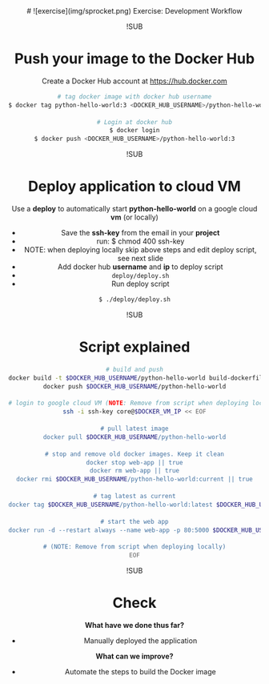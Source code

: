 <!-- .slide: data-background="#64217E" -->
<center>
# ![exercise](img/sprocket.png) <!-- .element: style="width: 10%; height: auto;" class="noborder" --> Exercise: Development Workflow

!SUB
# Push your image to the Docker Hub

Create a Docker Hub account at https://hub.docker.com

```bash
# tag docker image with docker hub username
$ docker tag python-hello-world:3 <DOCKER_HUB_USERNAME>/python-hello-world:3

# Login at docker hub
$ docker login
$ docker push <DOCKER_HUB_USERNAME>/python-hello-world:3
```

!SUB
# Deploy application to cloud VM

Use a **deploy** to automatically start **python-hello-world**
on a google cloud **vm** (or locally)

- Save the **ssh-key** from the email in your **project**
- run: $ chmod 400 ssh-key
 - NOTE: when deploying locally skip above steps and edit deploy script, see next slide
- Add docker hub **username** and **ip** to deploy script
 - ```deploy/deploy.sh```  <!-- .element: class="code-single-line" -->
- Run deploy script

```bash
$ ./deploy/deploy.sh
```

!SUB

# Script explained

```bash
# build and push
docker build -t $DOCKER_HUB_USERNAME/python-hello-world build-dockerfile-v3
docker push $DOCKER_HUB_USERNAME/python-hello-world

# login to google cloud VM (NOTE: Remove from script when deploying locally)
ssh -i ssh-key core@$DOCKER_VM_IP << EOF

# pull latest image
docker pull $DOCKER_HUB_USERNAME/python-hello-world

# stop and remove old docker images. Keep it clean
docker stop web-app || true
docker rm web-app || true
docker rmi $DOCKER_HUB_USERNAME/python-hello-world:current || true

# tag latest as current
docker tag $DOCKER_HUB_USERNAME/python-hello-world:latest $DOCKER_HUB_USERNAME/python-hello-world:current

# start the web app
docker run -d --restart always --name web-app -p 80:5000 $DOCKER_HUB_USERNAME/python-hello-world:current

# (NOTE: Remove from script when deploying locally)
EOF
```

!SUB
# Check

**What have we done thus far?**
- Manually deployed the application  <!-- .element: class="fragment" -->

**What can we improve?** <!-- .element: class="fragment" -->
- Automate the steps to build the Docker image  <!-- .element: class="fragment" -->
